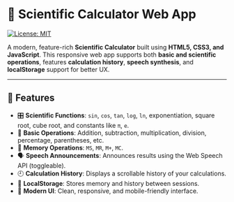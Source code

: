 # 🔢 Scientific Calculator Web App

[![License: MIT](https://img.shields.io/badge/License-MIT-yellow.svg)](https://opensource.org/licenses/MIT)

A modern, feature-rich **Scientific Calculator** built using **HTML5, CSS3, and JavaScript**. This responsive web app supports both **basic and scientific operations**, features **calculation history**, **speech synthesis**, and **localStorage** support for better UX.

---

## 🌟 Features

- 🎛️ **Scientific Functions**: `sin`, `cos`, `tan`, `log`, `ln`, exponentiation, square root, cube root, and constants like `π`, `e`.
- 🔢 **Basic Operations**: Addition, subtraction, multiplication, division, percentage, parentheses, etc.
- 🧠 **Memory Operations**: `MS`, `MR`, `M+`, `MC`.
- 🗣️ **Speech Announcements**: Announces results using the Web Speech API (toggleable).
- 🕘 **Calculation History**: Displays a scrollable history of your calculations.
- 💾 **LocalStorage**: Stores memory and history between sessions.
- 🎨 **Modern UI**: Clean, responsive, and mobile-friendly interface.
